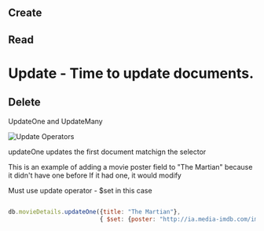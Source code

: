 ## Create

## Read

# Update - Time to update documents.

## Delete
UpdateOne and UpdateMany

![Update Operators]("Update_Operators_Mongo.jpg")


updateOne updates the first document matchign the selector

This is an example of adding a movie poster field to "The Martian" because it didn't have one before
If it had one, it would modify

Must use update operator - $set in this case
```Javascript

db.movieDetails.updateOne({title: "The Martian"},
                          { $set: {poster: "http://ia.media-imdb.com/images/M/MV5BMTc2MTQ3MDA1Nl5BMl5BanBnXkFtZTgwODA3OTI4NjE@._V1_SX300.jpg"} })
```
